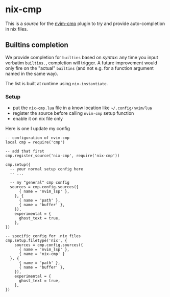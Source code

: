# nix-cmp

This is a *source* for the [nvim-cmp](https://github.com/hrsh7th/nvim-cmp)
plugin to try and provide auto-completion in nix files.

## Builtins completion

We provide completion for `builtins` based on _syntax_: any time you input
verbatim `builtins.`, completion will trigger. A future improvement would only
fire on the "actual" `builtins` (and not e.g. for a function argument named in the
same way).

The list is built at runtime using `nix-instantiate`.

### Setup
- put the `nix-cmp.lua` file in a know location like `~/.config/nvim/lua`
- register the source before calling `nvim-cmp` setup function
- enable it on nix file only

Here is one I update my config

```
-- configuration of nvim-cmp
local cmp = require('cmp')

-- add that first
cmp.register_source('nix-cmp', require('nix-cmp'))

cmp.setup({
  -- your normal setup config here
  -- ...

  -- my "general" cmp config
  sources = cmp.config.sources({
      { name = 'nvim_lsp' },
    }, {
      { name = 'path' },
      { name = 'buffer' },
    }),
    experimental = {
      ghost_text = true,
    },
})

-- specific config for .nix files
cmp.setup.filetype('nix', {
    sources = cmp.config.sources({
      { name = 'nvim_lsp' },
      { name = 'nix-cmp' }
  }, {
      { name = 'path' },
      { name = 'buffer' },
    }),
    experimental = {
      ghost_text = true,
    },
})
```
